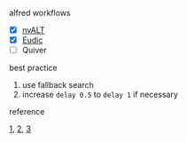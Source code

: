 alfred workflows
- [x] [nvALT](https://github.com/cdpath/nvALT)
- [x] [Eudic](https://github.com/cdpath/alfred/blob/master/workflows/Eudic.alfredworkflow)
- [ ] Quiver

best practice

1. use fallback search
2. increase `delay 0.5` to `delay 1` if necessary

reference

[1](http://appwen.com/index.php?m=3g&c=read&tid=724),
[2](https://github.com/pilotmoon/PopClip-Extensions/blob/43c4baac8692feb6ce596483d79bcce0b20cfbad/source/Eudic_Free/Eudic.applescript),
[3](https://github.com/superkam/Alfred2_EuDic_Search)
